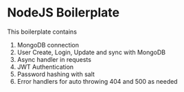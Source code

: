 # NodeJS Boilerplate

This boilerplate contains 

1. MongoDB connection
2. User Create, Login, Update and sync with MongoDB
3. Async handler in requests
4. JWT Authentication
5. Password hashing with salt
6. Error handlers for auto throwing 404 and 500 as needed